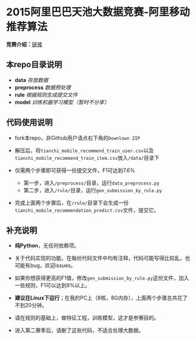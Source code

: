 2015阿里巴巴天池大数据竞赛-阿里移动推荐算法
===

**竞赛介绍：**[链接](http://tianchi.aliyun.com/competition/introduction.htm?spm=5176.100066.333.2.umhl4N&raceId=1)

本repo目录说明
---
- **data**  *存放数据*
- **preprocess**    *数据预处理*
- **rule**   *根据规则生成提交文件*
- **model**   *训练机器学习模型（暂时不分享）*
	




代码使用说明
---

- fork本repo，非Github用户请点右下角的`Downlown ZIP`

- 解压后，将`tianchi_mobile_recommend_train_user.csv`以及`tianchi_mobile_recommend_train_item.csv`放入`/data/`目录下

- 仅需两个步骤即可获得一份提交文件，F1可达到7.6%

	- 第一步，进入`/preprocess/`目录，运行`data_preprocess.py`
	- 第二步，进入`/rule/`目录，运行`gen_submission_by_rule.py`


- 完成上面两个步骤后，在`/rule/`目录下会生成一份`tianchi_mobile_recommendation_predict.csv`文件，提交它。

补充说明
---

- **纯Python**，无任何依赖项。

- 关于代码实现的功能，在每份代码文件中均有注释，代码可能写得比较乱，也可能有bug，欢迎issues。
	
- 如果你想获得更高的F1值，修改`gen_submission_by_rule.py`这份文件，加入一些规则，F1可以达到9%以上。
	
- **建议在Linux下运行**；在我的PC上（8核，8G内存），上面两个步骤总共花了不到20分钟。
	
- 请在规则的基础上，做特征工程，训练模型，这才是参赛目的。
	
- 进入第二赛季后，请删了这些代码，不适合处理大数据。

